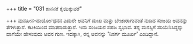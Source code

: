 +++
title = "031 ಕಾನನಕೆ ಕೈಯಿಕ್ಕುವರೆ"

+++
ಮನಹೀನ-ದುರ್ಯೋಧನನ ಎದುರೇ ಅವನಿಗೆ ದುಃಖ ಮತ್ತು ಬೇಜಾರಾಗುವಂತೆ ನುಡಿದ ಸಂಜಯ ಅವನನ್ನು ತೆಗಳುತ್ತಾನೆ. ಕಟಕಿಯಿಂದ ಮಾತನಾಡುತ್ತಾನೆ. ಇದು ಸಂಜಯನ ಸಹಜ ಸ್ವಭಾವ. ತನ್ನ ಮನಸ್ಸಿಗೆ ಸರಿಯೆನಿಸಿದ್ದನ್ನು ಹಾಗೆಯೇ ಹೇಳುವುದು ಅವನ ಗುಣ. ಇದಕ್ಕಾಗಿ, ರನ್ನ ಅವನನ್ನು 'ನಿಸರ್ಗ ಮೂರ್ಖ' ಎಂದಿದ್ದಾನೆ.